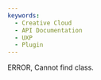 ```yaml
---
keywords:
  - Creative Cloud
  - API Documentation
  - UXP
  - Plugin
---
```


ERROR, Cannot find class.